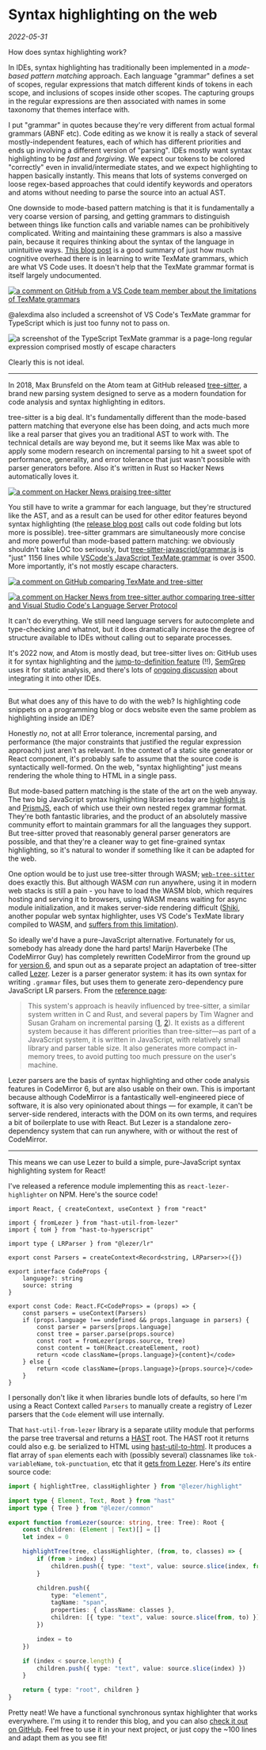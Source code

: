 # Syntax highlighting on the web

_2022-05-31_

How does syntax highlighting work?

In IDEs, syntax highlighting has traditionally been implemented in a _mode-based pattern matching_ approach. Each language "grammar" defines a set of scopes, regular expressions that match different kinds of tokens in each scope, and inclusions of scopes inside other scopes. The capturing groups in the regular expressions are then associated with names in some taxonomy that themes interface with.

I put "grammar" in quotes because they're very different from actual formal grammars (ABNF etc). Code editing as we know it is really a stack of several mostly-independent features, each of which has different priorities and ends up involving a different version of "parsing". IDEs mostly want syntax highlighting to be _fast_ and _forgiving_. We expect our tokens to be colored "correctly" even in invalid/intermediate states, and we expect highlighting to happen basically instantly. This means that lots of systems converged on loose regex-based approaches that could identify keywords and operators and atoms without needing to parse the source into an actual AST.

One downside to mode-based pattern matching is that it is fundamentally a very coarse version of parsing, and getting grammars to distinguish between things like function calls and variable names can be prohibitively complicated. Writing and maintaining these grammars is also a massive pain, because it requires thinking about the syntax of the language in unintuitive ways. [This blog post](https://www.apeth.com/nonblog/stories/textmatebundle.html) is a good summary of just how much cognitive overhead there is in learning to write TexMate grammars, which are what VS Code uses. It doesn't help that the TexMate grammar format is itself largely undocumented.

[![a comment on GitHub from a VS Code team member about the limitations of TexMate grammars](</Screenshot 2022-05-31 at 21-13-26.png>)](https://github.com/microsoft/vscode/issues/77140#issue-466517908)

@alexdima also included a screenshot of VS Code's TexMate grammar for TypeScript which is just too funny not to pass on.

![a screenshot of the TypeScript TexMate grammar is a page-long regular expression comprised mostly of escape characters](/typescript-texmate.png)

Clearly this is not ideal.

---

In 2018, Max Brunsfeld on the Atom team at GitHub released [tree-sitter](https://tree-sitter.github.io/tree-sitter/), a brand new parsing system designed to serve as a modern foundation for code analysis and syntax highlighting in editors.

tree-sitter is a big deal. It's fundamentally different than the mode-based pattern matching that everyone else has been doing, and acts much more like a real parser that gives you an traditional AST to work with. The technical details are way beyond me, but it seems like Max was able to apply some modern research on incremental parsing to hit a sweet spot of performance, generality, and error tolerance that just wasn't possible with parser generators before. Also it's written in Rust so Hacker News automatically loves it.

[![a comment on Hacker News praising tree-sitter](</Screenshot 2022-05-31 at 21-11-19.png>)](https://news.ycombinator.com/item?id=26226392)

You still have to write a grammar for each language, but they're structured like the AST, and as a result can be used for other editor features beyond syntax highlighting (the [release blog post](https://github.blog/2018-10-31-atoms-new-parsing-system/) calls out code folding but lots more is possible). tree-sitter grammars are simultaneously more concise and more powerful than mode-based pattern matching: we obviously shouldn't take LOC too seriously, but [tree-sitter-javascript/grammar.js](https://github.com/tree-sitter/tree-sitter-javascript/blob/master/grammar.js) is "just" 1156 lines while [VSCode's JavaScript TexMate grammar](https://github.com/microsoft/vscode-textmate/blob/main/test-cases/themes/syntaxes/JavaScript.tmLanguage.json) is over 3500. More importantly, it's not mostly escape characters.

[![a comment on GitHub comparing TexMate and tree-sitter](</Screenshot 2022-05-31 at 21-08-01.png>)](https://github.com/microsoft/vscode/issues/50140#issuecomment-463299445)

[![a comment on Hacker News from tree-sitter author comparing tree-sitter and Visual Studio Code's Language Server Protocol](</Screenshot 2022-05-31 at 16-33-42.png>)](https://news.ycombinator.com/item?id=18349488)

It can't do everything. We still need language servers for autocomplete and type-checking and whatnot, but it does dramatically increase the degree of structure available to IDEs without calling out to separate processes.

It's 2022 now, and Atom is mostly dead, but tree-sitter lives on: GitHub uses it for syntax highlighting and the [jump-to-definition feature](https://docs.github.com/en/repositories/working-with-files/using-files/navigating-code-on-github) (!!), [SemGrep](https://r2c.dev/) uses it for static analysis, and there's lots of [ongoing discussion](https://github.com/microsoft/vscode/issues/50140) about integrating it into other IDEs.

---

But what does any of this have to do with the web? Is highlighting code snippets on a programming blog or docs website even the same problem as highlighting inside an IDE?

Honestly _no_, not at all! Error tolerance, incremental parsing, and performance (the major constraints that justified the regular expression approach) just aren't as relevant. In the context of a static site generator or React component, it's probably safe to assume that the source code is syntactically well-formed. On the web, "syntax highlighting" just means rendering the whole thing to HTML in a single pass.

But mode-based pattern matching is the state of the art on the web anyway. The two big JavaScript syntax highlighting libraries today are [highlight.js](https://github.com/highlightjs/highlight.js/) and [PrismJS](https://github.com/PrismJS/prism/), each of which use their own nested regex grammar format. They're both fantastic libraries, and the product of an absolutely massive community effort to maintain grammars for all the languages they support. But tree-sitter proved that reasonably general parser generators are possible, and that they're a cleaner way to get fine-grained syntax highlighting, so it's natural to wonder if something like it can be adapted for the web.

One option would be to just use tree-sitter through WASM; [`web-tree-sitter`](https://www.npmjs.com/package/web-tree-sitter) does exactly this. But although WASM _can_ run anywhere, using it in modern web stacks is still a pain - you have to load the WASM blob, which requires hosting and serving it to browsers, using WASM means waiting for async module initialization, and it makes server-side rendering difficult ([Shiki](https://github.com/shikijs/shiki), another popular web syntax highlighter, uses VS Code's TexMate library compiled to WASM, and [suffers from this limitation](https://github.com/shikijs/shiki/issues/138)).

So ideally we'd have a pure-JavaScript alternative. Fortunately for us, somebody has already done the hard parts! Marijn Haverbeke (The CodeMirror Guy) has completely rewritten CodeMirror from the ground up for [version 6](https://codemirror.net/6/), and spun out as a separate project an adaptation of tree-sitter called [Lezer](https://lezer.codemirror.net/). Lezer is a parser generator system: it has its own syntax for writing `.grammar` files, but uses them to generate zero-dependency pure JavaScript LR parsers. From the [reference page](https://lezer.codemirror.net/docs/guide/):

> This system's approach is heavily influenced by tree-sitter, a similar system written in C and Rust, and several papers by Tim Wagner and Susan Graham on incremental parsing ([1](https://lezer.codemirror.net/docs/guide/ftp.cs.berkeley.edu/sggs/toplas-parsing.ps), [2](https://www.semanticscholar.org/paper/Incremental-Analysis-of-real-Programming-Languages-Wagner-Graham/163592ac3777ee396f32318fcd83b1c563f2e496)). It exists as a different system because it has different priorities than tree-sitter—as part of a JavaScript system, it is written in JavaScript, with relatively small library and parser table size. It also generates more compact in-memory trees, to avoid putting too much pressure on the user's machine.

Lezer parsers are the basis of syntax highlighting and other code analysis features in CodeMirror 6, but are also usable on their own. This is important because although CodeMirror is a fantastically well-engineered piece of software, it is also very opinionated about things — for example, it can't be server-side rendered, interacts with the DOM on its own terms, and requires a bit of boilerplate to use with React. But Lezer is a standalone zero-dependency system that can run anywhere, with or without the rest of CodeMirror.

---

This means we can use Lezer to build a simple, pure-JavaScript syntax highlighting system for React!

I've released a reference module implementing this as `react-lezer-highlighter` on NPM. Here's the source code!

```tsx
import React, { createContext, useContext } from "react"

import { fromLezer } from "hast-util-from-lezer"
import { toH } from "hast-to-hyperscript"

import type { LRParser } from "@lezer/lr"

export const Parsers = createContext<Record<string, LRParser>>({})

export interface CodeProps {
	language?: string
	source: string
}

export const Code: React.FC<CodeProps> = (props) => {
	const parsers = useContext(Parsers)
	if (props.language !== undefined && props.language in parsers) {
		const parser = parsers[props.language]
		const tree = parser.parse(props.source)
		const root = fromLezer(props.source, tree)
		const content = toH(React.createElement, root)
		return <code className={props.language}>{content}</code>
	} else {
		return <code className={props.language}>{props.source}</code>
	}
}
```

I personally don't like it when libraries bundle lots of defaults, so here I'm using a React Context called `Parsers` to manually create a registry of Lezer parsers that the `Code` element will use internally.

That `hast-util-from-lezer` library is a separate utility module that performs the parse tree traversal and returns a [HAST](https://github.com/syntax-tree/hast) root. The HAST root it returns could also e.g. be serialized to HTML using [hast-util-to-html](https://github.com/syntax-tree/hast-util-to-html). It produces a flat array of `span` elements each with (possibly several) classnames like `tok-variableName`, `tok-punctuation`, etc that it [gets from Lezer](https://github.com/lezer-parser/highlight/blob/2986163f9570a3b45df8d0c543d138a5a755dcfe/src/highlight.ts#L641). Here's _its_ entire source code:

```ts
import { highlightTree, classHighlighter } from "@lezer/highlight"

import type { Element, Text, Root } from "hast"
import type { Tree } from "@lezer/common"

export function fromLezer(source: string, tree: Tree): Root {
	const children: (Element | Text)[] = []
	let index = 0

	highlightTree(tree, classHighlighter, (from, to, classes) => {
		if (from > index) {
			children.push({ type: "text", value: source.slice(index, from) })
		}

		children.push({
			type: "element",
			tagName: "span",
			properties: { className: classes },
			children: [{ type: "text", value: source.slice(from, to) }],
		})

		index = to
	})

	if (index < source.length) {
		children.push({ type: "text", value: source.slice(index) })
	}

	return { type: "root", children }
}
```

Pretty neat! We have a functional synchronous syntax highlighter that works everywhere. I'm using it to render this blog, and you can also [check it out on GitHub](https://github.com/joeltg/react-lezer-highlighter). Feel free to use it in your next project, or just copy the ~100 lines and adapt them as you see fit!
